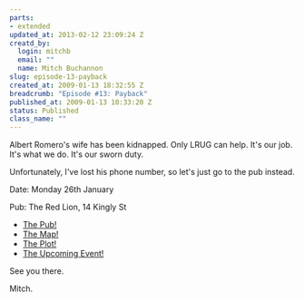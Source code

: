 ```yaml
--- 
parts: 
- extended
updated_at: 2013-02-12 23:09:24 Z
creatd_by: 
  login: mitchb
  email: ""
  name: Mitch Buchannon
slug: episode-13-payback
created_at: 2009-01-13 18:32:55 Z
breadcrumb: "Episode #13: Payback"
published_at: 2009-01-13 10:33:20 Z
status: Published
class_name: ""
---
```


Albert Romero's wife has been kidnapped. Only LRUG can help. It's our job. It's what we do. It's our sworn duty.

Unfortunately, I've lost his phone number, so let's just go to the pub instead.

Date: Monday 26th January

Pub: The Red Lion, 14 Kingly St

- [The Pub!](http://www.fancyapint.com/pubs/pub324.html)
- [The Map!](http://maps.google.co.uk/maps?q=14+Kingly+Street,+W1B+5PR&sll=51.517995,-0.110281&sspn=0.00693,0.018175)
- [The Plot!](http://www.tv.com/baywatch-nights/payback/episode/41753/summary.html?tag=ep_list;title;12)
- [The Upcoming Event!](http://upcoming.yahoo.com/event/1490376/)

See you there.

Mitch.


